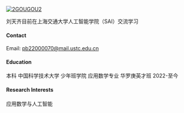 

[![2GOUGOU2](https://img.shields.io/badge/2GOUGOU2-github-blue?logo=github)](https://github.com/2GOUGOU2)

刘天齐目前在上海交通大学人工智能学院（SAI）交流学习

#### Contact

Email: pb22000070@mail.ustc.edu.cn

#### Education
本科 中国科学技术大学 少年班学院 应用数学专业 华罗庚英才班 2022-至今

#### Research Interests
应用数学与人工智能

